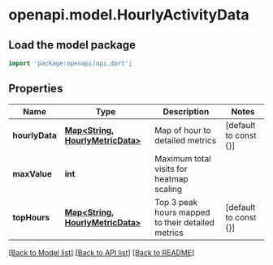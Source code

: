 # openapi.model.HourlyActivityData

## Load the model package
```dart
import 'package:openapi/api.dart';
```

## Properties
Name | Type | Description | Notes
------------ | ------------- | ------------- | -------------
**hourlyData** | [**Map<String, HourlyMetricData>**](HourlyMetricData.md) | Map of hour to detailed metrics | [default to const {}]
**maxValue** | **int** | Maximum total visits for heatmap scaling | 
**topHours** | [**Map<String, HourlyMetricData>**](HourlyMetricData.md) | Top 3 peak hours mapped to their detailed metrics | [default to const {}]

[[Back to Model list]](../README.md#documentation-for-models) [[Back to API list]](../README.md#documentation-for-api-endpoints) [[Back to README]](../README.md)


